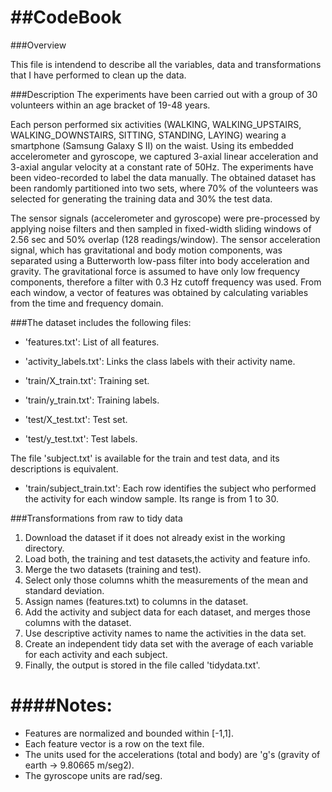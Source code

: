 ##CodeBook
======

###Overview

This file is intendend to describe all the variables, data and transformations that I have performed to clean up the data. 

###Description
The experiments have been carried out with a group of 30 volunteers within an age bracket of 19-48 years. 

Each person performed six activities (WALKING, WALKING_UPSTAIRS, WALKING_DOWNSTAIRS, SITTING, STANDING, LAYING) wearing a smartphone (Samsung Galaxy S II) on the waist. Using its embedded accelerometer and gyroscope, we captured 3-axial linear acceleration and 3-axial angular velocity at a constant rate of 50Hz. The experiments have been video-recorded to label the data manually. The obtained dataset has been randomly partitioned into two sets, where 70% of the volunteers was selected for generating the training data and 30% the test data. 

The sensor signals (accelerometer and gyroscope) were pre-processed by applying noise filters and then sampled in fixed-width sliding windows of 2.56 sec and 50% overlap (128 readings/window). The sensor acceleration signal, which has gravitational and body motion components, was separated using a Butterworth low-pass filter into body acceleration and gravity. The gravitational force is assumed to have only low frequency components, therefore a filter with 0.3 Hz cutoff frequency was used. From each window, a vector of features was obtained by calculating variables from the time and frequency domain.

###The dataset includes the following files: 
* 'features.txt': List of all features.

* 'activity_labels.txt': Links the class labels with their activity name. 

* 'train/X_train.txt': Training set.

* 'train/y_train.txt': Training labels.

* 'test/X_test.txt': Test set.

* 'test/y_test.txt': Test labels.

The file 'subject.txt' is available for the train and test data, and its descriptions is equivalent. 

- 'train/subject_train.txt': Each row identifies the subject who performed the activity for each window sample. Its range is from 1 to 30. 

###Transformations from raw to tidy data

1. Download the dataset if it does not already exist in the working directory.
2. Load both, the training and test datasets,the activity and feature info.
3. Merge the two datasets (training and test). 
4. Select only those columns whith the measurements of the mean and standard deviation.
5. Assign names (features.txt) to columns in the dataset.
6. Add the activity and subject data for each dataset, and merges those columns with the dataset.
7. Use descriptive activity names to name the activities in the data set.
8. Create an independent tidy data set with the average of each variable for each activity and each subject. 
9. Finally, the output is stored in the file called 'tidydata.txt'.


####Notes: 
======
- Features are normalized and bounded within [-1,1].
- Each feature vector is a row on the text file.
- The units used for the accelerations (total and body) are 'g's (gravity of earth -> 9.80665 m/seg2). 
- The gyroscope units are rad/seg. 